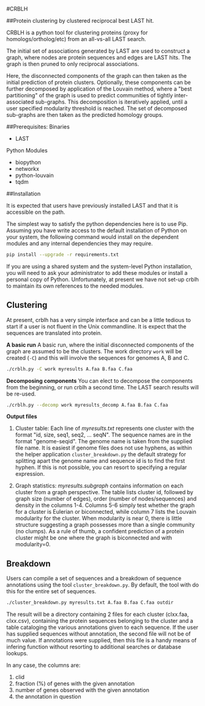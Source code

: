 #CRBLH

##Protein clustering by clustered reciprocal best LAST hit.

CRBLH is a python tool for clustering proteins (proxy for homologs/ortholog/etc) from an all-vs-all LAST search.

The initial set of associations generated by LAST are used to construct a graph, where nodes are protein sequences and edges are LAST hits. The graph is then pruned to only reciprocal associations.

Here, the disconnected components of the graph can then taken as the initial prediction of protein clusters. Optionally, these components can be further decomposed by application of the Louvain method, where a "best partitioning" of the graph is used to predict communities of tightly inter-associated sub-graphs. This decomposition is iteratively applied, until a user specified modularity threshold is reached. The set of decomposed sub-graphs are then taken as the predicted homology groups.

##Prerequisites:
Binaries
- LAST

Python Modules
- biopython
- networkx
- python-louvain
- tqdm 

##Installation

It is expected that users have previously installed LAST and that it is accessible on the path.

The simplest way to satisfy the python dependencies here is to use Pip. Assuming you have write access to the default installation of Python on your system, the following command would install on the dependent modules and any internal dependencies they may require.

```bash
pip install --upgrade -r requirements.txt
```

If you are using a shared system and the system-level Python installation, you will need to ask your administrator to add these modules or install a personal copy of Python. Unfortunately, at present we have not set-up crblh to maintain its own references to the needed modules.

## Clustering

At present, crblh has a very simple interface and can be a little tedious to start if a user is not fluent in the Unix commandline. It is expect that the sequences are translated into protein.

**A basic run**
A basic run, where the initial disconnected components of the graph are assumed to be the clusters. The work directory ```work``` will be created (```-C```) and this will involve the sequences for genomes A, B and C.
```bash
./crblh.py -C work myresults A.faa B.faa C.faa
```

**Decomposing components**
You can elect to decompose the components from the beginning, or run crblh a second time. The LAST search results will be re-used.
```bash
./crblh.py --decomp work myresults_decomp A.faa B.faa C.faa
```

**Output files**
1. Cluster table: Each line of *myresults.txt* represents one cluster with the format "id, size, seq1, seq2, ... seqN". The sequence names are in the format "genome-seqid". The genome name is taken from the supplied file name. It is easiest if genome files does not use hyphens, as within the helper application ```cluster_breakdown.py``` the default strategy for splitting apart the genome name and sequence id is to find the first hyphen. If this is not possible, you can resort to specifying a regular expression.

2. Graph statistics: *myresults.subgraph* contains information on each cluster from a graph perspective. The table lists cluster id, followed by graph size (number of edges), order (number of nodes/sequences) and density in the columns 1-4. Columns 5-6 simply test whether the graph for a cluster is Eulerian or biconnected, while column 7 lists the Louvain modularity for the cluster. When modularity is near 0, there is little structure suggesting a graph possesses more than a single community (no clumps). As a rule of thumb, a confident prediction of a protein cluster might be one where the graph is biconnected and with modularity=0.

## Breakdown

Users can compile a set of sequences and a breakdown of sequence annotations using the tool ```cluster_breakdown.py```. By default, the tool with do this for the entire set of sequences. 

```bash
./cluster_breakdown.py myresults.txt A.faa B.faa C.faa outdir
```

The result will be a directory containing 2 files for each cluster (clxx.faa, clxx.csv), containing the protein sequences belonging to the cluster and a table cataloging the various annotations given to each sequence. If the user has supplied sequences without annotation, the second file will not be of much value. If annotations were supplied, then this file is a handy means of infering function without resorting to additional searches or database lookups.

In any case, the columns are: 
1. clid
2. fraction (%) of genes with the given annotation
3. number of genes observed with the given annotation
4. the annotation in question


